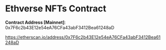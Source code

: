 # Ethverse NFTs Contract


**Contract Address [Mainnet]**: 0x7F6c2b43E12e54eA76CFa43abF3412Bea61248aD

https://etherscan.io/address/0x7F6c2b43E12e54eA76CFa43abF3412Bea61248aD
